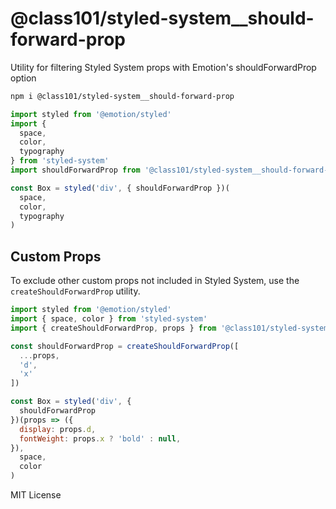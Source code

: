 
# @class101/styled-system__should-forward-prop

Utility for filtering Styled System props with Emotion's shouldForwardProp option

```sh
npm i @class101/styled-system__should-forward-prop
```

```js
import styled from '@emotion/styled'
import {
  space,
  color,
  typography
} from 'styled-system'
import shouldForwardProp from '@class101/styled-system__should-forward-prop'

const Box = styled('div', { shouldForwardProp })(
  space,
  color,
  typography
)
```

## Custom Props

To exclude other custom props not included in Styled System, use the `createShouldForwardProp` utility.

```js
import styled from '@emotion/styled'
import { space, color } from 'styled-system'
import { createShouldForwardProp, props } from '@class101/styled-system__should-forward-prop'

const shouldForwardProp = createShouldForwardProp([
  ...props,
  'd',
  'x'
])

const Box = styled('div', {
  shouldForwardProp
})(props => ({
  display: props.d,
  fontWeight: props.x ? 'bold' : null,
}),
  space,
  color
)
```

MIT License
